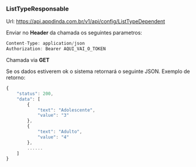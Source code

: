 
### ListTypeResponsable
Url: https://api.appdinda.com.br/v1/api/config/ListTypeDependent

Enviar no **Header** da chamada os seguintes parametros:
```javascript {.line-numbers}
Content-Type: application/json
Authorization: Bearer AQUI_VAI_O_TOKEN
```
Chamada via **GET** 

Se os dados estiverem ok o sistema retornará o seguinte JSON.
Exemplo de retorno:
```javascript {.line-numbers}
{
    "status": 200,
    "data": [
        {
            "text": "Adolescente",
            "value": "3"
        },
        {
            "text": "Adulto",
            "value": "4"
        },
        ......
    ]
}
```
 
